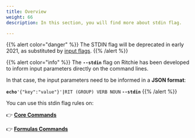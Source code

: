 ```yaml
---
title: Overview
weight: 66
description: In this section, you will find more about stdin flag. 

---
```


{{% alert color="danger" %}}
The STDIN flag will be deprecated in early 2021, as substituted by [input flags](../../how-to-use-input-flags/).
{{% /alert %}}

{{% alert color="info" %}}
The **`--stdin`** flag on Ritchie has been developed to inform input parameters directly on the command lines.  
  
In that case, the input parameters need to be informed in a **JSON format**:

**`echo`**`'{"key":"value"}'`**`|`**`RIT (GROUP) VERB NOUN` **`--stdin`**
{{% /alert %}}

You can use this stdin flag rules on:

👉 [**Core Commands**](/docs/en/tutorials/standard-inputs/how-to-use-the-stdin-flag/core-commands.md)

👉 [**Formulas Commands**](/docs/en/tutorials/standard-inputs/how-to-use-the-stdin-flag/formulas-commands.md)